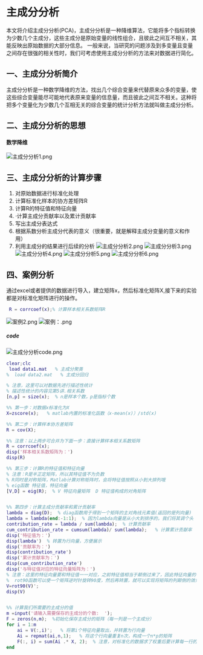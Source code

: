 
# 主成分分析
本文将介绍主成分分析(PCA)，主成分分析是一种降维算法，它能将多个指标转换为少数几个主成分，这些主成分是原始变量的线性组合，且彼此之间互不相关，其能反映出原始数据的大部分信息。 一般来说，当研究的问题涉及到多变量且变量之间存在很强的相关性时，我们可考虑使用主成分分析的方法来对数据进行简化。

## 一、主成分分析简介
主成分分析是一种数学降维的方法，找出几个综合变量来代替原来众多的变量，使这些综合变量能尽可能地代表原来变量的信息量，而且彼此之间互不相关。这种将把多个变量化为少数几个互相无关的综合变量的统计分析方法就叫做主成分分析。
## 二、主成分分析的思想
#### 数学降维
![主成分分析1.png](https://img1.imgtp.com/2022/08/23/28xCZffG.png)
## 三、主成分分析的计算步骤
1. 对原始数据进行标准化处理
2. 计算标准化样本的协方差矩阵R
3. 计算R的特征值和特征向量
4. ·计算主成分贡献率以及累计贡献率
5. 写出主成分表达式
6. 根据系数分析主成分代表的意义（很重要，就是解释主成分变量的意义和作用）
7. 利用主成分的结果进行后续的分析
![主成分分析2.png](https://img1.imgtp.com/2022/08/23/Gh5Zp7xR.png)
![主成分分析3.png](https://img1.imgtp.com/2022/08/23/vISuAklQ.png)
![主成分分析4.png](https://img1.imgtp.com/2022/08/23/cbrvtrLZ.png)
![主成分分析5.png](https://img1.imgtp.com/2022/08/23/Vegv9wZm.png)
![主成分分析6.png](https://img1.imgtp.com/2022/08/23/KDRqxPOd.png)
## 四、案例分析
通过excel或者提供的数据进行导入，建立矩阵x，然后标准化矩阵X,接下来的实验都是对标准化矩阵进行的操作。
```matlab
 R = corrcoef(x);% 计算样本相关系数矩阵R 
 ```
![案例2.png](https://img1.imgtp.com/2022/08/23/tyk5MEyr.png)
![案例：.png](https://img1.imgtp.com/2022/08/23/p7Ls8Gem.png)
#####  code
![主成分分析code.png](https://img1.imgtp.com/2022/08/23/wFD8D2p6.png)
```matlab
clear;clc
 load data1.mat   % 主成分聚类
%  load data2.mat   % 主成分回归

% 注意，这里可以对数据先进行描述性统计
% 描述性统计的内容见第5讲.相关系数
[n,p] = size(x);  % n是样本个数，p是指标个数

%% 第一步：对数据x标准化为X
X=zscore(x);   % matlab内置的标准化函数（x-mean(x)）/std(x)

%% 第二步：计算样本协方差矩阵
R = cov(X);

%% 注意：以上两步可合并为下面一步：直接计算样本相关系数矩阵
R = corrcoef(x);
disp('样本相关系数矩阵为：')
disp(R)

%% 第三步：计算R的特征值和特征向量
% 注意：R是半正定矩阵，所以其特征值不为负数
% R同时是对称矩阵，Matlab计算对称矩阵时，会将特征值按照从小到大排列哦
% eig函数 特征值，特征向量
[V,D] = eig(R);  % V 特征向量矩阵  D 特征值构成的对角矩阵


%% 第四步：计算主成分贡献率和累计贡献率
lambda = diag(D);  % diag函数用于得到一个矩阵的主对角线元素值(返回的是列向量)
lambda = lambda(end:-1:1);  % 因为lambda向量是从小大到排序的，我们将其调个头
contribution_rate = lambda / sum(lambda);  % 计算贡献率
cum_contribution_rate = cumsum(lambda)/ sum(lambda);   % 计算累计贡献率  cumsum是求累加值的函数
disp('特征值为：')
disp(lambda')  % 转置为行向量，方便展示
disp('贡献率为：')
disp(contribution_rate')
disp('累计贡献率为：')
disp(cum_contribution_rate')
disp('与特征值对应的特征向量矩阵为：')
% 注意：这里的特征向量要和特征值一一对应，之前特征值相当于颠倒过来了，因此特征向量的各列需要颠倒过来
%  rot90函数可以使一个矩阵逆时针旋转90度，然后再转置，就可以实现将矩阵的列颠倒的效果
V=rot90(V)';
disp(V)


%% 计算我们所需要的主成分的值
m =input('请输入需要保存的主成分的个数:  ');
F = zeros(n,m);  %初始化保存主成分的矩阵（每一列是一个主成分）
for i = 1:m
    ai = V(:,i)';   % 将第i个特征向量取出，并转置为行向量
    Ai = repmat(ai,n,1);   % 将这个行向量重复n次，构成一个n*p的矩阵
    F(:, i) = sum(Ai .* X, 2);  % 注意，对标准化的数据求了权重后要计算每一行的和
end
```
